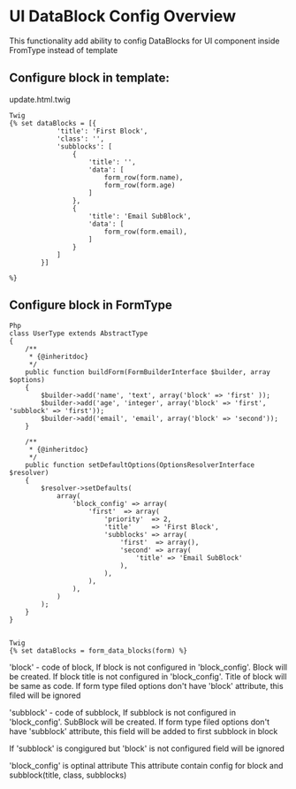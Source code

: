 UI DataBlock Config Overview
============================

This functionality add ability to config DataBlocks for UI component inside FromType instead of template


Configure block in template:
----------------------------

update.html.twig

```
Twig
{% set dataBlocks = [{
            'title': 'First Block',
            'class': '',
            'subblocks': [
                {
                    'title': '',
                    'data': [
                        form_row(form.name),
                        form_row(form.age)
                    ]
                },
                {
                    'title': 'Email SubBlock',
                    'data': [
                        form_row(form.email),
                    ]
                }
            ]
        }]

%}
```


Configure block in FormType
---------------------------

```
Php
class UserType extends AbstractType
{
    /**
     * {@inheritdoc}
     */
    public function buildForm(FormBuilderInterface $builder, array $options)
    {
        $builder->add('name', 'text', array('block' => 'first' ));
        $builder->add('age', 'integer', array('block' => 'first', 'subblock' => 'first'));
        $builder->add('email', 'email', array('block' => 'second'));
    }

    /**
     * {@inheritdoc}
     */
    public function setDefaultOptions(OptionsResolverInterface $resolver)
    {
        $resolver->setDefaults(
            array(
                'block_config' => array(
                    'first'  => array(
                        'priority'  => 2,
                        'title'     => 'First Block',
                        'subblocks' => array(
                            'first'  => array(),
                            'second' => array(
                                'title' => 'Email SubBlock'
                            ),
                        ),
                    ),
                ),
            )
        );
    }
}


Twig
{% set dataBlocks = form_data_blocks(form) %}

```


'block' - code of block,
If block is not configured in 'block_config'. Block will be created.
If block title is not configured in 'block_config'. Title of block will be same as code.
If form type filed options don't have 'block' attribute, this filed will be ignored

'subblock' - code of subblock,
If subblock is not configured in 'block_config'. SubBlock will be created.
If form type filed options don't have 'subblock' attribute, this field will be added to first subblock in block

If 'subblock' is congigured but 'block' is not configured field will be ignored


'block_config' is optinal attribute
This attribute contain config for block and subblock(title, class, subblocks)

